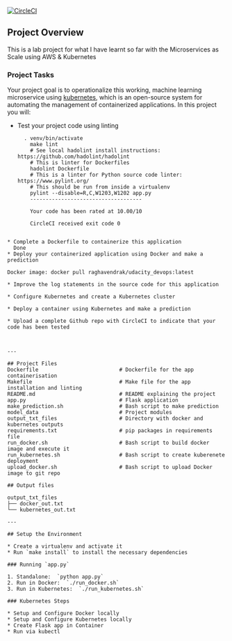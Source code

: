 [![CircleCI](https://circleci.com/gh/raghavendrak89/udacity_proj.svg?style=svg)](https://circleci.com/gh/raghavendrak89/udacity_proj)

## Project Overview

This is a lab project for what I have learnt so far with the Microservices as Scale using AWS & Kubernetes

### Project Tasks

Your project goal is to operationalize this working, machine learning microservice using [kubernetes](https://kubernetes.io/), which is an open-source system for automating the management of containerized applications. In this project you will:
* Test your project code using linting
  ```#!/bin/bash -eo pipefail
    . venv/bin/activate
      make lint
      # See local hadolint install instructions:   https://github.com/hadolint/hadolint
      # This is linter for Dockerfiles
      hadolint Dockerfile
      # This is a linter for Python source code linter: https://www.pylint.org/
      # This should be run from inside a virtualenv
      pylint --disable=R,C,W1203,W1202 app.py
      ------------------------------------

      Your code has been rated at 10.00/10

      CircleCI received exit code 0
```

* Complete a Dockerfile to containerize this application
  Done
* Deploy your containerized application using Docker and make a prediction
  ```
    Docker image: docker pull raghavendrak/udacity_devops:latest
  ```
* Improve the log statements in the source code for this application

* Configure Kubernetes and create a Kubernetes cluster

* Deploy a container using Kubernetes and make a prediction

* Upload a complete Github repo with CircleCI to indicate that your code has been tested



---

## Project Files
Dockerfile                          # Dockerfile for the app containerisation
Makefile                            # Make file for the app installation and linting
README.md                           # README explaining the project
app.py                              # Flask application
make_prediction.sh                  # Bash script to make prediction
model_data                          # Project modules
output_txt_files                    # Directory with docker and kubernetes outputs
requirements.txt                    # pip packages in requirements file
run_docker.sh                       # Bash script to build docker image and execute it
run_kubernetes.sh                   # Bash script to create kuberenete deployment
upload_docker.sh                    # Bash script to upload Docker image to git repo

## Output files

output_txt_files
├── docker_out.txt
└── kubernetes_out.txt

---

## Setup the Environment

* Create a virtualenv and activate it
* Run `make install` to install the necessary dependencies

### Running `app.py`

1. Standalone:  `python app.py`
2. Run in Docker:  `./run_docker.sh`
3. Run in Kubernetes:  `./run_kubernetes.sh`

### Kubernetes Steps

* Setup and Configure Docker locally
* Setup and Configure Kubernetes locally
* Create Flask app in Container
* Run via kubectl
